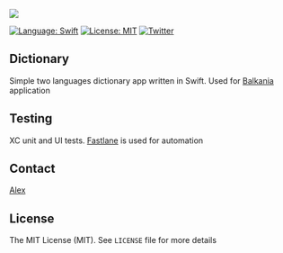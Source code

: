 [![](images/logo_codeveyor.jpg)](https://twitter.com/Codeveyor)


[![Language: Swift](https://img.shields.io/badge/lang-Swift%204.0-brightgreen.svg?style=flat)](https://developer.apple.com/swift/)
[![License: MIT](https://img.shields.io/badge/license-MIT-blue.svg?style=flat)](https://github.com/Codeveyor/Dictionary/blob/master/LICENSE)
[![Twitter](https://img.shields.io/badge/twitter-@Codeveyor-blue.svg?style=flat)](https://twitter.com/Codeveyor)



## Dictionary
Simple two languages dictionary app written in Swift. Used for [Balkania](https://itunes.apple.com/us/app/balkania/id602820446?ls=1&mt=8) application

## Testing

XC unit and UI tests.
[Fastlane](https://github.com/fastlane/fastlane) is used for automation

## Contact

[Alex](https://github.com/alexth)

## License
The MIT License (MIT). See `LICENSE` file for more details
